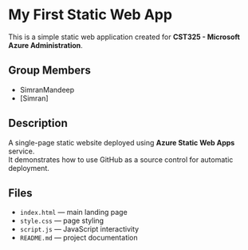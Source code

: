 # My First Static Web App

This is a simple static web application created for **CST325 - Microsoft Azure Administration**.

## Group Members
- SimranMandeep 
- [Simran]

## Description
A single-page static website deployed using **Azure Static Web Apps** service.  
It demonstrates how to use GitHub as a source control for automatic deployment.

## Files
- `index.html` — main landing page  
- `style.css` — page styling  
- `script.js` — JavaScript interactivity  
- `README.md` — project documentation
